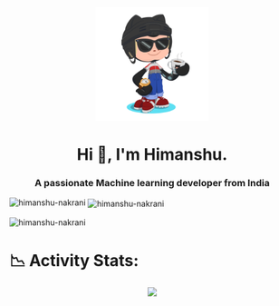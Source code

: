 <div>
    <div align=center>
        <img src="https://raw.githubusercontent.com/AhmedFathyDev/AhmedFathyDev/main/GitHub.png" alt="GitHub Octocat Drinking a Cup of Coffee" height="200">
    </div>
<h1 align="center">Hi 👋, I'm Himanshu.</h1>



<h3 align="center">A passionate Machine learning developer from India</h3>



<p><img align="left" src="https://github-readme-stats.vercel.app/api/top-langs?username=himanshu-nakrani&show_icons=true&locale=en&layout=compact" alt="himanshu-nakrani" /></p>

<p>&nbsp;<img align="center" src="https://github-readme-stats.vercel.app/api?username=himanshu-nakrani&show_icons=true&locale=en" alt="himanshu-nakrani" /></p>

<p><img align="center" src="https://github-readme-streak-stats.herokuapp.com/?user=himanshu-nakrani&" alt="himanshu-nakrani" /></p>




# 📉 Activity Stats:
<div align="center">
	<img src="https://cdn.jsdelivr.net/gh/holic-x/holic-x/assets/github-contribution-grid-snake.svg"/>
</div>
